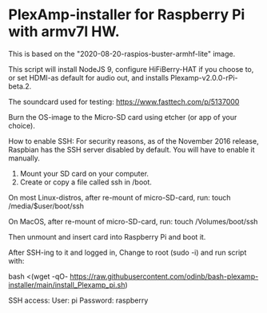 # PlexAmp-installer for Raspberry Pi with armv7l HW.

This is based on the "2020-08-20-raspios-buster-armhf-lite" image.

This script will install NodeJS 9, configure HiFiBerry-HAT if you choose to, or set HDMI-as default for audio out, and installs Plexamp-v2.0.0-rPi-beta.2.

The soundcard used for testing: https://www.fasttech.com/p/5137000

Burn the OS-image to the Micro-SD card using etcher (or app of your choice).
 
How to enable SSH:
For security reasons, as of the November 2016 release, Raspbian has the SSH server disabled by default. You will have to enable it manually.
1. Mount your SD card on your computer.
2. Create or copy a file called ssh in /boot.

On most Linux-distros, after re-mount of micro-SD-card, run:
touch /media/$user/boot/ssh

On MacOS, after re-mount of micro-SD-card, run:
touch /Volumes/boot/ssh

Then unmount and insert card into Raspberry Pi and boot it.

After SSH-ing to it and logged in, Change to root (sudo -i) and run script with:

bash <(wget -qO- https://raw.githubusercontent.com/odinb/bash-plexamp-installer/main/install_Plexamp_pi.sh)


SSH access:
User: pi
Password: raspberry
